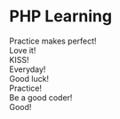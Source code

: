 # PHP Learning  
Practice makes perfect!  
Love it!    
KISS!  
Everyday!  
Good luck!    
Practice!  
Be a good coder!  
Good!
